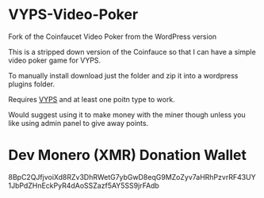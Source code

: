 # VYPS-Video-Poker
Fork of the Coinfaucet Video Poker from the WordPress version

This is a stripped down version of the Coinfauce so that I can have a simple video poker game for VYPS.

To manually install download just the folder and zip it into a wordpress plugins folder.

Requires [VYPS](https://github.com/VidYen/VYPS-Plugin) and at least one poitn type to work.

Would suggest using it to make money with the miner though unless you like using admin panel to give away points.

# Dev Monero (XMR) Donation Wallet

8BpC2QJfjvoiXd8RZv3DhRWetG7ybGwD8eqG9MZoZyv7aHRhPzvrRF43UY1JbPdZHnEckPyR4dAoSSZazf5AY5SS9jrFAdb
